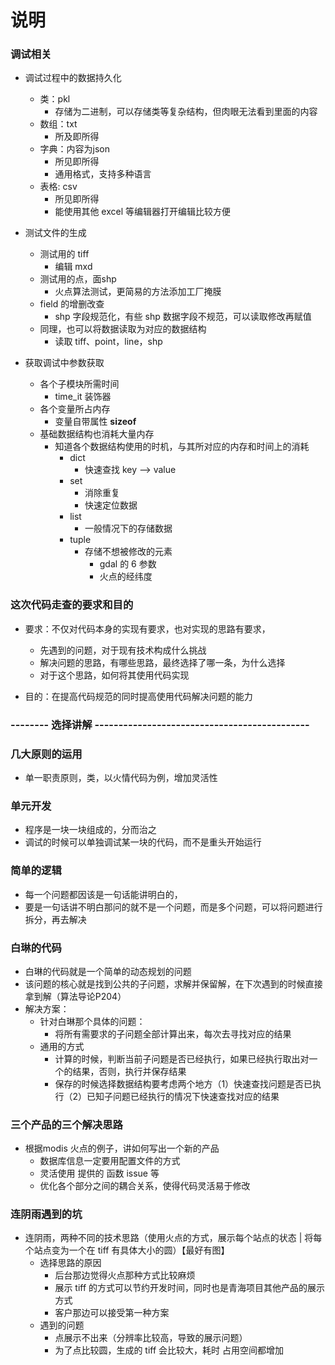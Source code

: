 # 说明


### 调试相关
 
* 调试过程中的数据持久化
    * 类：pkl 
        * 存储为二进制，可以存储类等复杂结构，但肉眼无法看到里面的内容
    * 数组：txt
        * 所及即所得
    * 字典：内容为json
        * 所见即所得
        * 通用格式，支持多种语言
    * 表格: csv
        * 所见即所得
        * 能使用其他 excel 等编辑器打开编辑比较方便

* 测试文件的生成
    * 测试用的 tiff 
        * 编辑 mxd
    * 测试用的点，面shp
        * 火点算法测试，更简易的方法添加工厂掩膜 
    * field 的增删改查
        * shp 字段规范化，有些 shp 数据字段不规范，可以读取修改再赋值
    * 同理，也可以将数据读取为对应的数据结构
        * 读取 tiff、point，line，shp

* 获取调试中参数获取
    * 各个子模块所需时间
        * time_it 装饰器
    * 各个变量所占内存
        * 变量自带属性 __sizeof__
    * 基础数据结构也消耗大量内存
        * 知道各个数据结构使用的时机，与其所对应的内存和时间上的消耗
            * dict
                * 快速查找 key --> value
            * set
                * 消除重复
                * 快速定位数据
            * list
                * 一般情况下的存储数据
            * tuple
                * 存储不想被修改的元素
                    * gdal 的 6 参数
                    * 火点的经纬度

### 这次代码走查的要求和目的
* 要求：不仅对代码本身的实现有要求，也对实现的思路有要求，
    * 先遇到的问题，对于现有技术构成什么挑战
    * 解决问题的思路，有哪些思路，最终选择了哪一条，为什么选择
    * 对于这个思路，如何将其使用代码实现

* 目的：在提高代码规范的同时提高使用代码解决问题的能力

### -------- 选择讲解 ---------------------------------------------


### 几大原则的运用
* 单一职责原则，类，以火情代码为例，增加灵活性

### 单元开发
* 程序是一块一块组成的，分而治之
* 调试的时候可以单独调试某一块的代码，而不是重头开始运行

### 简单的逻辑
* 每一个问题都因该是一句话能讲明白的，
* 要是一句话讲不明白那问的就不是一个问题，而是多个问题，可以将问题进行拆分，再去解决

### 白琳的代码
* 白琳的代码就是一个简单的动态规划的问题
* 该问题的核心就是找到公共的子问题，求解并保留解，在下次遇到的时候直接拿到解（算法导论P204）
* 解决方案：
    * 针对白琳那个具体的问题：
        * 将所有需要求的子问题全部计算出来，每次去寻找对应的结果
    * 通用的方式
        * 计算的时候，判断当前子问题是否已经执行，如果已经执行取出对一个的结果，否则，执行并保存结果
        * 保存的时候选择数据结构要考虑两个地方（1）快速查找问题是否已执行（2）已知子问题已经执行的情况下快速查找对应的结果


### 三个产品的三个解决思路

* 根据modis 火点的例子，讲如何写出一个新的产品
    * 数据库信息一定要用配置文件的方式
    * 灵活使用 提供的 函数 issue 等
    * 优化各个部分之间的耦合关系，使得代码灵活易于修改
    
### 连阴雨遇到的坑
* 连阴雨，两种不同的技术思路（使用火点的方式，展示每个站点的状态 | 将每个站点变为一个在 tiff 有具体大小的圆）【最好有图】
    * 选择思路的原因
        * 后台那边觉得火点那种方式比较麻烦
        * 展示 tiff 的方式可以节约开发时间，同时也是青海项目其他产品的展示方式
        * 客户那边可以接受第一种方案
    * 遇到的问题
        * 点展示不出来（分辨率比较高，导致的展示问题）
        * 为了点比较圆，生成的 tiff 会比较大，耗时 占用空间都增加


